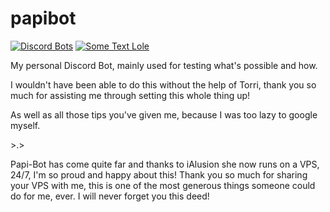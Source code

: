 # papibot

[![Discord Bots](https://discordbots.org/api/widget/337217642660233217.svg)](https://discordbots.org/bot/337217642660233217)  [![Some Text Lole](https://i.imgur.com/AbKBzY4.png)](http://discord.io/emosewaj)


My personal Discord Bot, mainly used for testing what's possible and how.

I wouldn't have been able to do this without the help of Torri, thank you so much for assisting me through setting this whole thing up!

As well as all those tips you've given me, because I was too lazy to google myself.

\>.>


Papi-Bot has come quite far and thanks to iAlusion she now runs on a VPS, 24/7, I'm so proud and happy about this! Thank you so much for sharing your VPS with me, this is one of the most generous things someone could do for me, ever. I will never forget you this deed!
